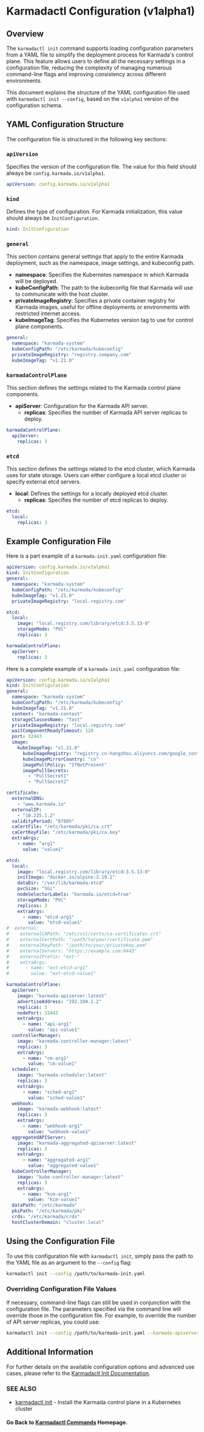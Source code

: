 # Karmadactl Configuration (v1alpha1)

## Overview

The `karmadactl init` command supports loading configuration parameters from a YAML file to simplify the deployment process for Karmada's control plane. This feature allows users to define all the necessary settings in a configuration file, reducing the complexity of managing numerous command-line flags and improving consistency across different environments.

This document explains the structure of the YAML configuration file used with `karmadactl init --config`, based on the `v1alpha1` version of the configuration schema.

## YAML Configuration Structure

The configuration file is structured in the following key sections:

### `apiVersion`
Specifies the version of the configuration file. The value for this field should always be `config.karmada.io/v1alpha1`.

```yaml
apiVersion: config.karmada.io/v1alpha1
```

### `kind`
Defines the type of configuration. For Karmada initialization, this value should always be `InitConfiguration`.

```yaml
kind: InitConfiguration
```

### `general`
This section contains general settings that apply to the entire Karmada deployment, such as the namespace, image settings, and kubeconfig path.

- **namespace**: Specifies the Kubernetes namespace in which Karmada will be deployed.
- **kubeConfigPath**: The path to the kubeconfig file that Karmada will use to communicate with the host cluster.
- **privateImageRegistry**: Specifies a private container registry for Karmada images, useful for offline deployments or environments with restricted internet access.
- **kubeImageTag**: Specifies the Kubernetes version tag to use for control plane components.

```yaml
general:
  namespace: "karmada-system"
  kubeConfigPath: "/etc/karmada/kubeconfig"
  privateImageRegistry: "registry.company.com"
  kubeImageTag: "v1.21.0"
```

### `karmadaControlPlane`
This section defines the settings related to the Karmada control plane components.

- **apiServer**: Configuration for the Karmada API server.
  - **replicas**: Specifies the number of Karmada API server replicas to deploy.

```yaml
karmadaControlPlane:
  apiServer:
    replicas: 3
```

### `etcd`
This section defines the settings related to the etcd cluster, which Karmada uses for state storage. Users can either configure a local etcd cluster or specify external etcd servers.

- **local**: Defines the settings for a locally deployed etcd cluster.
  - **replicas**: Specifies the number of etcd replicas to deploy.
  
```yaml
etcd:
  local:
    replicas: 3
```

## Example Configuration File

Here is a part example of a `karmada-init.yaml` configuration file:

```yaml
apiVersion: config.karmada.io/v1alpha1
kind: InitConfiguration
general:
  namespace: "karmada-system"
  kubeConfigPath: "/etc/karmada/kubeconfig"
  kubeImageTag: "v1.21.0"
  privateImageRegistry: "local.registry.com"

etcd:
  local:
    image: "local.registry.com/library/etcd:3.5.13-0"
    storageMode: "PVC"
    replicas: 3

karmadaControlPlane:
  apiServer:
    replicas: 3

```

Here is a complete example of a `karmada-init.yaml` configuration file:

```yaml
apiVersion: config.karmada.io/v1alpha1
kind: InitConfiguration
general:
  namespace: "karmada-system"
  kubeConfigPath: "/etc/karmada/kubeconfig"
  kubeImageTag: "v1.21.0"
  context: "karmada-context"
  storageClassesName: "fast"
  privateImageRegistry: "local.registry.com"
  waitComponentReadyTimeout: 120
  port: 32443
  image:
    kubeImageTag: "v1.21.0"
      kubeImageRegistry: "registry.cn-hangzhou.aliyuncs.com/google_containers"
      kubeImageMirrorCountry: "cn"
      imagePullPolicy: "IfNotPresent"
      imagePullSecrets:
        - "PullSecret1"
        - "PullSecret2"

certificate:
  externalDNS:
    - "www.karmada.io"
  externalIP:
    - "10.235.1.2"
  validityPeriod: "8760h"
  caCertFile: "/etc/karmada/pki/ca.crt"
  caCertKeyFile: "/etc/karmada/pki/ca.key"
  extraArgs:
    - name: "arg1"
      value: "value1"

etcd:
  local:
    image: "local.registry.com/library/etcd:3.5.13-0"
    initImage: "docker.io/alpine:3.19.1"
    dataDir: "/var/lib/karmada-etcd"
    pvcSize: "5Gi"
    nodeSelectorLabels: "karmada.io/etcd=true"
    storageMode: "PVC"
    replicas: 3
    extraArgs:
      - name: "etcd-arg1"
        value: "etcd-value1"
#  external:
#    externalCAPath: "/etc/ssl/certs/ca-certificates.crt"
#    externalCertPath: "/path/to/your/certificate.pem"
#    externalKeyPath: "/path/to/your/privatekey.pem"
#    externalServers: "https://example.com:8443"
#    externalPrefix: "ext-"
#    extraArgs:
#      - name: "ext-etcd-arg1"
#        value: "ext-etcd-value1"

karmadaControlPlane:
  apiServer:
    image: "karmada-apiserver:latest"
    advertiseAddress: "192.168.1.2"
    replicas: 3
    nodePort: 32443
    extraArgs:
      - name: "api-arg1"
        value: "api-value1"
  controllerManager:
    image: "karmada-controller-manager:latest"
    replicas: 3
    extraArgs:
      - name: "cm-arg1"
        value: "cm-value1"
  scheduler:
    image: "karmada-scheduler:latest"
    replicas: 3
    extraArgs:
      - name: "sched-arg1"
        value: "sched-value1"
  webhook:
    image: "karmada-webhook:latest"
    replicas: 3
    extraArgs:
      - name: "webhook-arg1"
        value: "webhook-value1"
  aggregatedAPIServer:
    image: "karmada-aggregated-apiserver:latest"
    replicas: 3
    extraArgs:
      - name: "aggregated-arg1"
        value: "aggregated-value1"
  kubeControllerManager:
    image: "kube-controller-manager:latest"
    replicas: 3
    extraArgs:
      - name: "kcm-arg1"
        value: "kcm-value1"
  dataPath: "/etc/karmada"
  pkiPath: "/etc/karmada/pki"
  crds: "/etc/karmada/crds"
  hostClusterDomain: "cluster.local"
```

## Using the Configuration File

To use this configuration file with `karmadactl init`, simply pass the path to the YAML file as an argument to the `--config` flag:

```bash
karmadactl init --config /path/to/karmada-init.yaml
```

### Overriding Configuration File Values

If necessary, command-line flags can still be used in conjunction with the configuration file. The parameters specified via the command line will override those in the configuration file. For example, to override the number of API server replicas, you could use:

```bash
karmadactl init --config /path/to/karmada-init.yaml --karmada-apiserver-replicas 5
```

## Additional Information

For further details on the available configuration options and advanced use cases, please refer to the [Karmadactl Init Documentation](../karmadactl_init.md).

### SEE ALSO

* [karmadactl init](karmadactl_init.md)	 - Install the Karmada control plane in a Kubernetes cluster

#### Go Back to [Karmadactl Commands](karmadactl_index.md) Homepage.
